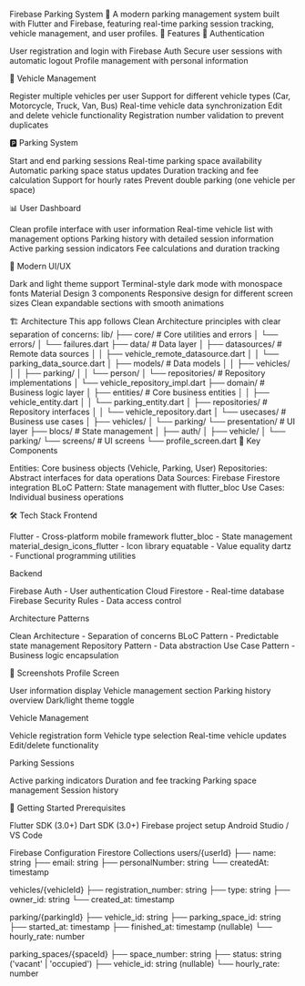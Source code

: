 Firebase Parking System 🚗
A modern parking management system built with Flutter and Firebase, featuring real-time parking session tracking, vehicle management, and user profiles.
🌟 Features
🔐 Authentication

User registration and login with Firebase Auth
Secure user sessions with automatic logout
Profile management with personal information

🚗 Vehicle Management

Register multiple vehicles per user
Support for different vehicle types (Car, Motorcycle, Truck, Van, Bus)
Real-time vehicle data synchronization
Edit and delete vehicle functionality
Registration number validation to prevent duplicates

🅿️ Parking System

Start and end parking sessions
Real-time parking space availability
Automatic parking space status updates
Duration tracking and fee calculation
Support for hourly rates
Prevent double parking (one vehicle per space)

📊 User Dashboard

Clean profile interface with user information
Real-time vehicle list with management options
Parking history with detailed session information
Active parking session indicators
Fee calculations and duration tracking

🎨 Modern UI/UX

Dark and light theme support
Terminal-style dark mode with monospace fonts
Material Design 3 components
Responsive design for different screen sizes
Clean expandable sections with smooth animations

🏗️ Architecture
This app follows Clean Architecture principles with clear separation of concerns:
lib/
├── core/                     # Core utilities and errors
│   └── errors/
│       └── failures.dart
├── data/                     # Data layer
│   ├── datasources/         # Remote data sources
│   │   ├── vehicle_remote_datasource.dart
│   │   └── parking_data_source.dart
│   ├── models/              # Data models
│   │   ├── vehicles/
│   │   ├── parking/
│   │   └── person/
│   └── repositories/        # Repository implementations
│       └── vehicle_repository_impl.dart
├── domain/                  # Business logic layer
│   ├── entities/           # Core business entities
│   │   ├── vehicle_entity.dart
│   │   └── parking_entity.dart
│   ├── repositories/       # Repository interfaces
│   │   └── vehicle_repository.dart
│   └── usecases/          # Business use cases
│       ├── vehicles/
│       └── parking/
└── presentation/           # UI layer
    ├── blocs/             # State management
    │   ├── auth/
    │   ├── vehicle/
    │   └── parking/
    └── screens/           # UI screens
        └── profile_screen.dart
🧩 Key Components

Entities: Core business objects (Vehicle, Parking, User)
Repositories: Abstract interfaces for data operations
Data Sources: Firebase Firestore integration
BLoC Pattern: State management with flutter_bloc
Use Cases: Individual business operations

🛠️ Tech Stack
Frontend

Flutter - Cross-platform mobile framework
flutter_bloc - State management
material_design_icons_flutter - Icon library
equatable - Value equality
dartz - Functional programming utilities

Backend

Firebase Auth - User authentication
Cloud Firestore - Real-time database
Firebase Security Rules - Data access control

Architecture Patterns

Clean Architecture - Separation of concerns
BLoC Pattern - Predictable state management
Repository Pattern - Data abstraction
Use Case Pattern - Business logic encapsulation

📱 Screenshots
Profile Screen

User information display
Vehicle management section
Parking history overview
Dark/light theme toggle

Vehicle Management

Vehicle registration form
Vehicle type selection
Real-time vehicle updates
Edit/delete functionality

Parking Sessions

Active parking indicators
Duration and fee tracking
Parking space management
Session history

🚀 Getting Started
Prerequisites

Flutter SDK (3.0+)
Dart SDK (3.0+)
Firebase project setup
Android Studio / VS Code

Firebase Configuration
Firestore Collections
users/{userId}
├── name: string
├── email: string
├── personalNumber: string
└── createdAt: timestamp

vehicles/{vehicleId}
├── registration_number: string
├── type: string
├── owner_id: string
└── created_at: timestamp

parking/{parkingId}
├── vehicle_id: string
├── parking_space_id: string
├── started_at: timestamp
├── finished_at: timestamp (nullable)
└── hourly_rate: number

parking_spaces/{spaceId}
├── space_number: string
├── status: string ('vacant' | 'occupied')
├── vehicle_id: string (nullable)
└── hourly_rate: number
